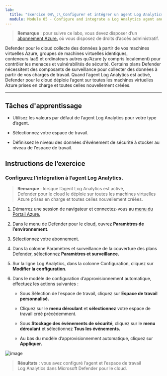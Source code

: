 ```yaml
---
lab:
  title: "Exercice 04\_:\_Configurer et intégrer un agent Log Analytics et un espace de travail dans Microsoft Defender pour le cloud"
  module: Module 05 - Configure and integrate a Log Analytics agent and workspace in Defender for Cloud
---
```



>**Remarque** : pour suivre ce labo, vous devez disposer d’un [abonnement Azure.](https://azure.microsoft.com/en-us/free/?azure-portal=true) où vous disposez de droits d’accès administratif. 


Defender pour le cloud collecte des données à partir de vos machines virtuelles Azure, groupes de machines virtuelles identiques, conteneurs IaaS et ordinateurs autres qu’Azure (y compris localement) pour contrôler les menaces et vulnérabilités de sécurité. Certains plans Defender nécessitent des composants de surveillance pour collecter des données à partir de vos charges de travail. Quand l’agent Log Analytics est activé, Defender pour le cloud déploie l’agent sur toutes les machines virtuelles Azure prises en charge et toutes celles nouvellement créées. 

---

## Tâches d'apprentissage

- Utilisez les valeurs par défaut de l’agent Log Analytics pour votre type d’agent.

- Sélectionnez votre espace de travail.
  
- Définissez le niveau des données d’événement de sécurité à stocker au niveau de l’espace de travail.

## Instructions de l’exercice 

### Configurez l’intégration à l’agent Log Analytics.

>**Remarque** : lorsque l’agent Log Analytics est activé, Defender pour le cloud le déploie sur toutes les machines virtuelles Azure prises en charge et toutes celles nouvellement créées. 

1. Démarrez une session de navigateur et connectez-vous au [menu du Portail Azure.](https://portal.azure.com/)
   
2. Dans le menu de Defender pour le cloud, ouvrez **Paramètres de l’environnement**.

4. Sélectionnez votre abonnement.

5. Dans la colonne Paramètres et surveillance de la couverture des plans Defender, sélectionnez **Paramètres et surveillance.**

7. Sur la ligne Log Analytics, dans la colonne Configuration, cliquez sur **Modifier la configuration.**

8. Dans le modèle de configuration d’approvisionnement automatique, effectuez les actions suivantes :

   - Sous Sélection de l’espace de travail, cliquez sur **Espace de travail personnalisé.**

   - Cliquez sur le **menu déroulant** et **sélectionnez** votre espace de travail créé précédemment.

   - Sous **Stockage des événements de sécurité**, cliquez sur le **menu déroulant** et sélectionnez **Tous les événements.**

   - Au bas du modèle d’approvisionnement automatique, cliquez sur **Appliquer.**
   
![image](https://github.com/MicrosoftLearning/Secure-Azure-services-and-workloads-with-Microsoft-Cloud-Security-Benchmark/assets/91347931/c1c812e7-b5ca-4caa-b8e6-34a6e4b325fd)




> **Résultats** : vous avez configuré l’agent et l’espace de travail Log Analytics dans Microsoft Defender pour le cloud.
